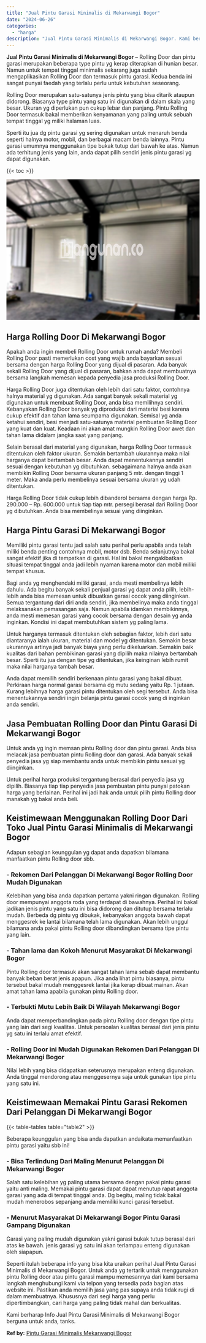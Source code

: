 ```yaml
---
title: "Jual Pintu Garasi Minimalis di Mekarwangi Bogor"
date: "2024-06-26"
categories: 
  - "harga"
description: "Jual Pintu Garasi Minimalis di Mekarwangi Bogor. Kami berharap Info Jual Pintu Garasi Minimalis di Mekarwangi Bogor berguna untuk anda, tanks...."
---
```


**Jual Pintu Garasi Minimalis di Mekarwangi Bogor** – Rolling Door dan pintu garasi merupakan beberapa type pintu yg kerap diterapkan di hunian besar. Namun untuk tempat tinggal minimalis sekarang juga sudah mengaplikasikan Rolling Door dan termasuk pintu garasi. Kedua benda ini sangat punyai faedah yang terlalu perlu untuk kebutuhan seseorang.

Rolling Door merupakan satu-satunya jenis pintu yang bisa ditarik ataupun didorong. Biasanya type pintu yang satu ini digunakan di dalam skala yang besar. Ukuran yg diperlukan pun cukup lebar dan panjang. Pintu Rolling Door termasuk bakal memberikan kenyamanan yang paling untuk sebuah tempat tinggal yg miliki halaman luas.

Sperti itu jua dg pintu garasi yg sering digunakan untuk menaruh benda seperti halnya motor, mobil, dan berbagai macam benda lainnya. Pintu garasi umumnya menggunakan tipe bukak tutup dari bawah ke atas. Namun ada terhitung jenis yang lain, anda dapat pilih sendiri jenis pintu garasi yg dapat digunakan.

{{< toc >}}

![Jual Pintu Garasi Minimalis di Mekarwangi Bogor](/images/pintu-garasi-58.png)

## Harga Rolling Door Di Mekarwangi Bogor

Apakah anda ingin membeli Rolling Door untuk rumah anda? Membeli Rolling Door pasti memerlukan cost yang wajib anda bayarkan sesuai bersama dengan harga Rolling Door yang dijual di pasaran. Ada banyak sekali Rolling Door yang dijual di pasaran, bahkan anda dapat membuatnya bersama langkah memesan kepada penyedia jasa produksi Rolling Door.

Harga Rolling Door juga ditentukan oleh lebih dari satu faktor, contohnya halnya material yg digunakan. Ada sangat banyak sekali material yg digunakan untuk membuat Rolling Door, anda bisa memilihnya sendiri. Kebanyakan Rolling Door banyak yg diproduksi dari material besi karena cukup efektif dan tahan lama seumpama digunakan. Semisal yg anda ketahui sendiri, besi menjadi satu-satunya material pembuatan Rolling Door yang kuat dan kuat. Keadaan ini akan amat mungkin Rolling Door awet dan tahan lama didalam jangka saat yang panjang.

Selain berasal dari material yang digunakan, harga Rolling Door termasuk ditentukan oleh faktor ukuran. Semakin bertambah ukurannya maka nilai harganya dapat bertambah besar. Anda dapat menentukannya sendiri sesuai dengan kebutuhan yg dibutuhkan. sebagaimana halnya anda akan membikin Rolling Door bersama ukuran panjang 5 mtr. dengan tinggi 1 meter. Maka anda perlu membelinya sesuai bersama ukuran yg udah ditentukan.

Harga Rolling Door tidak cukup lebih dibanderol bersama dengan harga Rp. 290.000 – Rp. 600.000 untuk tiap tiap mtr. persegi berasal dari Rolling Door yg dibutuhkan. Anda bisa membelinya sesuai yang diinginkan.

## Harga Pintu Garasi Di Mekarwangi Bogor

Memiliki pintu garasi tentu jadi salah satu perihal perlu apabila anda telah miliki benda penting contohnya mobil, motor dsb. Benda selanjutnya bakal sangat efektif jika di tempatkan di garasi. Hal ini bakal mengakibatkan situasi tempat tinggal anda jadi lebih nyaman karena motor dan mobil miliki tempat khusus.

Bagi anda yg menghendaki miliki garasi, anda mesti membelinya lebih dahulu. Ada begitu banyak sekali penjual garasi yg dapat anda pilih, lebih-lebih anda bisa memesan untuk dibuatkan garasi cocok yang diinginkan. Semua tergantung dari diri anda sendiri, jika membelinya maka anda tinggal melaksanakan pemasangan saja. Namun apabila idamkan membikinnya, anda mesti memesan garasi yang cocok bersama dengan desain yg anda inginkan. Kondisi ini dapat membutuhkan sistem yg paling lama.

Untuk harganya termasuk ditentukan oleh sebagian faktor, lebih dari satu diantaranya ialah ukuran, material dan model yg ditentukan. Semakin besar ukurannya artinya jadi banyak biaya yang perlu dikeluarkan. Semakin baik kualitas dari bahan pembikinan garasi yang dipilih maka nilainya bertambah besar. Sperti itu jua dengan tipe yg ditentukan, jika keinginan lebih rumit maka nilai harganya tambah besar.

Anda dapat memilih sendiri berkenaan pintu garasi yang bakal dibuat. Perkiraan harga normal garasi bersama dg mutu sedang yaitu Rp. 1 jutaan. Kurang lebihnya harga garasi pintu ditentukan oleh segi tersebut. Anda bisa menentukannya sendiri ingin belanja pintu garasi cocok yang di inginkan anda sendiri.

## Jasa Pembuatan Rolling Door dan Pintu Garasi Di Mekarwangi Bogor

Untuk anda yg ingin memsan pintu Rolling door dan pintu garasi. Anda bisa melacak jasa pembuatan pintu Rolling door dan garasi. Ada banyak sekali penyedia jasa yg siap membantu anda untuk membikin pintu sesuai yg diinginkan.

Untuk perihal harga produksi tergantung berasal dari penyedia jasa yg dipilih. Biasanya tiap tiap penyedia jasa pembuatan pintu punyai patokan harga yang berlainan. Perihal ini jadi hak anda untuk pilih pintu Rolling door manakah yg bakal anda beli.

## Keistimewaan Menggunakan Rolling Door Dari Toko Jual Pintu Garasi Minimalis di Mekarwangi Bogor

Adapun sebagian keunggulan yg dapat anda dapatkan bilamana manfaatkan pintu Rolling door sbb.

### \- Rekomen Dari Pelanggan Di Mekarwangi Bogor Rolling Door Mudah Digunakan

Kelebihan yang bisa anda dapatkan pertama yakni ringan digunakan. Rolling door mempunyai anggota roda yang terdapat di bawahnya. Perihal ini bakal jadikan jenis pintu yang satu ini bisa didorong dan ditutup bersama terlalu mudah. Berbeda dg pintu yg dibukak, kebanyakan anggota bawah dapat menggesrek ke lantai bilamana telah lama digunakan. Akan lebih unggul bilamana anda pakai pintu Rolling door dibandingkan bersama tipe pintu yang lain.

### \- Tahan lama dan Kokoh Menurut Masyarakat Di Mekarwangi Bogor

Pintu Rolling door termasuk akan sangat tahan lama sebab dapat membantu banyak beban berat jenis apapun. Jika anda lihat pintu biasanya, pintu tersebut bakal mudah menggesrek lantai jika kerap dibuat mainan. Akan amat tahan lama apabila gunakan pintu Rolling door.

### \- Terbukti Mutu Lebih Baik Di Wilayah Mekarwangi Bogor

Anda dapat memperbandingkan pada pintu Rolling door dengan tipe pintu yang lain dari segi kwalitas. Untuk persoalan kualitas berasal dari jenis pintu yg satu ini terlalu amat efektif.

### \- Rolling Door ini Mudah Digunakan Rekomen Dari Pelanggan Di Mekarwangi Bogor

Nilai lebih yang bisa didapatkan seterusnya merupakan enteng digunakan. Anda tinggal mendorong atau menggesernya saja untuk gunakan tipe pintu yang satu ini.

## Keistimewaan Memakai Pintu Garasi Rekomen Dari Pelanggan Di Mekarwangi Bogor

{{< table-tables table="table2" >}}

Beberapa keunggulan yang bisa anda dapatkan andaikata memanfaatkan pintu garasi yaitu sbb ini!

### \- Bisa Terlindung Dari Maling Menurut Pelanggan Di Mekarwangi Bogor

Salah satu kelebihan yg paling utama bersama dengan pakai pintu garasi yaitu anti maling. Memakai pintu garasi dapat dapat menutup rapat anggota garasi yang ada di tempat tinggal anda. Dg begitu, maling tidak bakal mudah menerobos sepanjang anda memiliki kunci garasi tersebut.

### \- Menurut Masyarakat Di Mekarwangi Bogor Pintu Garasi Gampang Digunakan

Garasi yang paling mudah digunakan yakni garasi bukak tutup berasal dari atas ke bawah. jenis garasi yg satu ini akan terlampau enteng digunakan oleh siapapun.

Seperti itulah beberapa info yang bisa kita uraikan perihal Jual Pintu Garasi Minimalis di Mekarwangi Bogor. Untuk anda yg tertarik untuk menggunakan pintu Rolling door atau pintu garasi mampu memesannya dari kami bersama langkah menghubungi kami via telpon yang tersedia pada bagian atas website ini. Pastikan anda memilih jasa yang pas supaya anda tidak rugi di dalam membuatnya. Khususnya dari segi harga yang perlu dipertimbangkan, cari harga yang paling tidak mahal dan berkualitas.

Kami berharap Info Jual Pintu Garasi Minimalis di Mekarwangi Bogor berguna untuk anda, tanks.

**Ref by:** [Pintu Garasi Minimalis Mekarwangi Bogor](https://id.wikipedia.org/wiki/Pintu)
